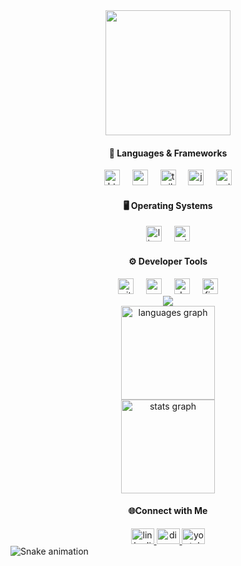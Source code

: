 <div align="center">
  <img height="200" src="https://ik.imagekit.io/iyf3aflzt/20250223_172434.png?updatedAt=1746169698173"  />
</div>



<h4 align="center">🚀 Languages & Frameworks</h4>


<div align="center">
  <img src="https://cdn.jsdelivr.net/gh/devicons/devicon/icons/html5/html5-original.svg" height="25" alt="html5 logo"  />
  <img width="12" />
  <img src="https://cdn.jsdelivr.net/gh/devicons/devicon/icons/css3/css3-original.svg" height="25" alt="css3 logo"  />
  <img width="12" />
  <img src="https://cdn.simpleicons.org/tailwindcss/06B6D4" height="25" alt="tailwindcss logo"  />
  <img width="12" />
  <img src="https://cdn.simpleicons.org/javascript/F7DF1E" height="25" alt="javascript logo"  />
  <img width="12" />
  <img src="https://cdn.jsdelivr.net/gh/devicons/devicon/icons/python/python-original.svg" height="25" alt="python logo"  />
</div>



<h4 align="center">🖥️ Operating Systems</h4>



<div align="center">
  <img src="https://cdn.jsdelivr.net/gh/devicons/devicon/icons/linux/linux-original.svg" height="25" alt="linux logo"  />
  <img width="12" />
  <img src="https://cdn.jsdelivr.net/gh/devicons/devicon/icons/windows8/windows8-original.svg" height="25" alt="windows8 logo"  />
</div>


<h4 align="center">⚙️ Developer Tools</h4>


<div align="center">
  <img src="https://cdn.simpleicons.org/git/F05032" height="25" alt="git logo"  />
  <img width="12" />
  <img src="https://cdn.simpleicons.org/android/3DDC84" height="25" alt="android logo"  />
  <img width="12" />
  <img src="https://cdn.jsdelivr.net/gh/devicons/devicon/icons/docker/docker-original.svg" height="25" alt="docker logo"  />
  <img width="12" />
  <img src="https://cdn.jsdelivr.net/gh/devicons/devicon/icons/figma/figma-original.svg" height="25" alt="figma logo"  />
</div>



<div align="center">
  <img src="https://visitor-badge.laobi.icu/badge?page_id=MuhammadIndar.MuhammadIndar&left_color=lightskyblue&right_color=lightgray"  />
</div>


<div align="center">
  <img src="https://github-readme-stats.vercel.app/api/top-langs?username=MuhammadIndar&locale=en&hide_title=false&layout=compact&card_width=320&langs_count=10&theme=discord_old_blurple&hide_border=true&order=2&custom_title=GitHub%20Activity%20Overview" height="150" alt="languages graph" /> <br>
  <img src="https://github-readme-stats.vercel.app/api?username=MuhammadIndar&hide_title=true&hide_rank=false&show_icons=true&include_all_commits=true&count_private=true&disable_animations=false&theme=discord_old_blurple&locale=en&hide_border=true&order=1" height="150" alt="stats graph"  />
</div>



<h4 align="center">🌐Connect with Me</h4>



<div align="center">
  <a href="https://www.linkedin.com/in/muhammadindar" target="_blank">
    <img src="https://raw.githubusercontent.com/maurodesouza/profile-readme-generator/master/src/assets/icons/social/linkedin/default.svg" width="37" height="25" alt="linkedin logo"  />
  </a>
  <a href="https://discord.gg/ScUfHzC4S8" target="_blank">
    <img src="https://raw.githubusercontent.com/maurodesouza/profile-readme-generator/master/src/assets/icons/social/discord/default.svg" width="37" height="25" alt="discord logo"  />
  </a>
  <a href="https://www.youtube.com/@yeirhz" target="_blank">
    <img src="https://raw.githubusercontent.com/maurodesouza/profile-readme-generator/master/src/assets/icons/social/youtube/default.svg" width="37" height="25" alt="youtube logo"  />
  </a>
</div>



<img src="https://raw.githubusercontent.com/MuhammadIndar/MuhammadIndar/output/snake.svg" alt="Snake animation" />

